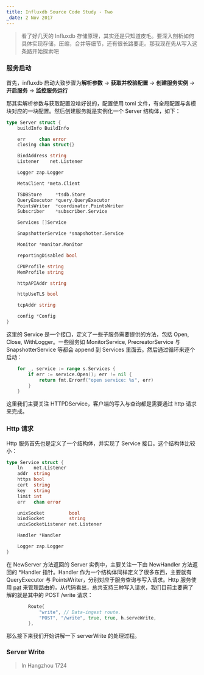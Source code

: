 ```yaml
---
title: Influxdb Source Code Study - Two
_date: 2 Nov 2017
---
```


> 看了好几天的 Influxdb 存储原理，其实还是只知道皮毛。要深入剖析如何具体实现存储，压缩，合并等细节，还有很长路要走。那我现在先从写入这条路开始探索吧

### 服务启动
首先，influxdb 启动大致步骤为**解析参数** -> **获取并校验配置** -> **创建服务实例** -> **开启服务** -> **监控服务运行**

那其实解析参数与获取配置没啥好说的，配置使用 toml 文件，有全局配置与各模块对应的一块配置。然后创建服务就是实例化一个 Server 结构体，如下：

```go
type Server struct {
	buildInfo BuildInfo											

	err     chan error
	closing chan struct{}

	BindAddress string
	Listener    net.Listener

	Logger zap.Logger

	MetaClient *meta.Client

	TSDBStore     *tsdb.Store
	QueryExecutor *query.QueryExecutor
	PointsWriter  *coordinator.PointsWriter
	Subscriber    *subscriber.Service

	Services []Service

	SnapshotterService *snapshotter.Service

	Monitor *monitor.Monitor

	reportingDisabled bool

	CPUProfile string
	MemProfile string

	httpAPIAddr string

	httpUseTLS bool

	tcpAddr string

	config *Config
}
```

这里的 Service 是一个接口，定义了一些子服务需要提供的方法，包括 Open, Close, WithLogger。一些服务如 MonitorService, PrecreatorService 与 SnapshotterService 等都会 append 到 Services 里面去。然后通过循环来逐个启动：
```go
	for _, service := range s.Services {								
		if err := service.Open(); err != nil {
			return fmt.Errorf("open service: %s", err)
		}
	}
```

这里我们主要关注 HTTPDService，客户端的写入与查询都是需要通过 http 请求来完成。

### Http 请求

Http 服务首先也是定义了一个结构体，并实现了 Service 接口。这个结构体比较小：
```go
type Service struct {
	ln    net.Listener												
	addr  string
	https bool
	cert  string
	key   string
	limit int
	err   chan error

	unixSocket         bool
	bindSocket         string
	unixSocketListener net.Listener

	Handler *Handler

	Logger zap.Logger
}
```
在 NewServer 方法返回的 Server 实例中，主要关注一下由 NewHandler 方法返回的 *Handler 指针。Handler 作为一个结构体同样定义了很多东西，主要就有 QueryExecutor 与 PointsWriter，分别对应于服务查询与写入请求。Http 服务使用 [pat](https://github.com/bmizerany/pat) 来管理路由的，从代码看出，总共支持三种写入请求，我们目前主要需了解的就是其中的 POST /write 请求：
```go
		Route{
			"write", // Data-ingest route.
			"POST", "/write", true, true, h.serveWrite,
		},
```

那么接下来我们开始讲解一下 serverWrite 的处理过程。

### Server Write




> In Hangzhou 1724
